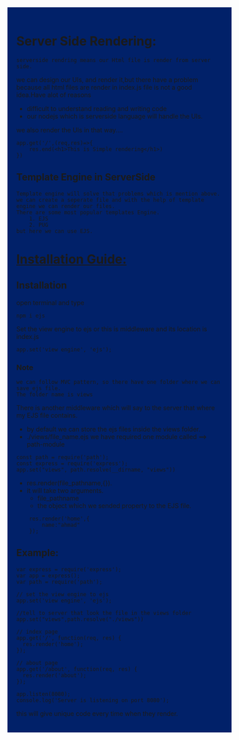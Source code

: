 <div style= "background-color:#012169; padding: 20px 20px">

# Server Side Rendering:

    serverside rendring means our Html file is render from server side.

we can design our UIs, and render it,but there have a problem
because all html files are render in index.js file is not a good idea.Have alot of reasons

- difficult to understand reading and writing code
- our nodejs which is serverside language will handle the UIs.

we also render the UIs in that way....

```
app.get('/',(req,res)=>{
    res.end(<h1>This is Simple rendering</h1>)
})
```

## Template Engine in ServerSide

    Template engine will solve that problems which is mention above.
    we can create a seperate file and with the help of template engine we can render our files.
    There are some most popular templates Engine.
        1. EJS
        2. PUG
    but here we can use EJS.

# [Installation Guide:](https://www.digitalocean.com/community/tutorials/how-to-use-ejs-to-template-your-node-application)

## Installation

open terminal and type

    npm i ejs

Set the view engine to ejs or this is middleware and its location is index.js

    app.set('view engine', 'ejs');

### Note

    we can follow MVC pattern, so there have one folder where we can save ejs file.
    The folder name is views

There is another middleware which will say to the server that where my EJS file contains.

- by default we can store the ejs files inside the views folder.
- ./views/file_name.ejs
  we have required one module called ==> path-module

```
const path = require('path');
const express = require('express');
app.set("views", path.resolve(__dirname, "views"))
```

- res.render(file_pathname,{}).
- it will take two arguments.
  - file_pathname
  - the object which we sended property to the EJS file.

```
    res.render('home',{
        name:"ahmad"
    });
```

## Example:

```
var express = require('express');
var app = express();
var path = require('path');

// set the view engine to ejs
app.set('view engine', 'ejs');

//tell to server that look the file in the views folder
app.set("views",path.resolve("./views"))

// index page
app.get('/', function(req, res) {
  res.render('home');
});

// about page
app.get('/about', function(req, res) {
  res.render('about');
});

app.listen(8080);
console.log('Server is listening on port 8080');
```

this will give unique code every time when they render.



</div>

